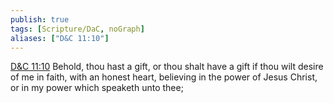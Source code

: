 ```yaml
---
publish: true
tags: [Scripture/DaC, noGraph]
aliases: ["D&C 11:10"]
---
```

[D&C 11:10](https://churchofjesuschrist.org/study/scriptures/dc-testament/dc/11?lang=eng&id=p10#p10) Behold, thou hast a gift, or thou shalt have a gift if thou wilt desire of me in faith, with an honest heart, believing in the power of Jesus Christ, or in my power which speaketh unto thee;
